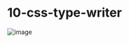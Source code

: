 # 10-css-type-writer

![image](https://user-images.githubusercontent.com/96908591/206830433-410ec535-d87c-444b-a9a7-b515b1b636f7.png)
